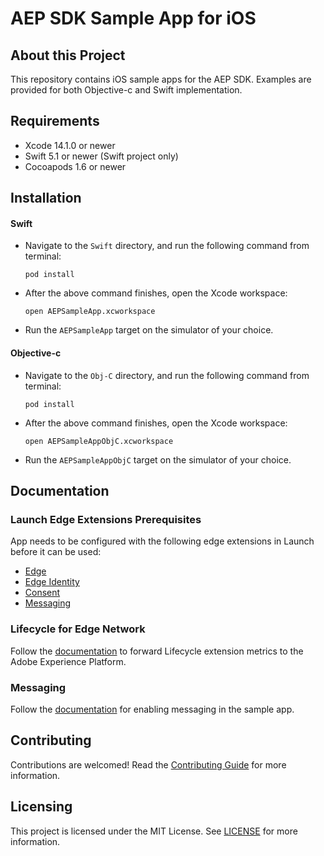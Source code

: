 # AEP SDK Sample App for iOS

## About this Project

This repository contains iOS sample apps for the AEP SDK. Examples are provided for both Objective-c and Swift implementation.

## Requirements

- Xcode 14.1.0 or newer
- Swift 5.1 or newer (Swift project only)
- Cocoapods 1.6 or newer

## Installation

#### Swift

- Navigate to the `Swift` directory, and run the following command from terminal:

  ```
  pod install
  ```

- After the above command finishes, open the Xcode workspace:

  ```
  open AEPSampleApp.xcworkspace
  ```

- Run the `AEPSampleApp` target on the simulator of your choice.

#### Objective-c

- Navigate to the `Obj-C` directory, and run the following command from terminal:

  ```
  pod install
  ```

- After the above command finishes, open the Xcode workspace:

  ```
  open AEPSampleAppObjC.xcworkspace
  ```

- Run the `AEPSampleAppObjC` target on the simulator of your choice.

## Documentation
### Launch Edge Extensions Prerequisites
App needs to be configured with the following edge extensions in Launch before it can be used: 
- [Edge](https://developer.adobe.com/client-sdks/documentation/edge-network/)
- [Edge Identity](https://developer.adobe.com/client-sdks/documentation/identity-for-edge-network/)
- [Consent](https://developer.adobe.com/client-sdks/documentation/consent-for-edge-network/)
- [Messaging](https://developer.adobe.com/client-sdks/documentation/adobe-journey-optimizer/)

### Lifecycle for Edge Network 
Follow the [documentation](https://developer.adobe.com/client-sdks/documentation/lifecycle-for-edge-network/) to forward Lifecycle extension metrics to the Adobe Experience Platform.

### Messaging
Follow the [documentation](Documentation/README.md) for enabling messaging in the sample app.

## Contributing

Contributions are welcomed! Read the [Contributing Guide](./.github/CONTRIBUTING.md) for more information.

## Licensing

This project is licensed under the MIT License. See [LICENSE](LICENSE) for more information.
